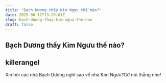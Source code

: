 ```yaml
---
title: "Bạch Dương thấy Kim Ngưu thế nào?"
date: 2025-06-12T13:28:01Z
slug: bach-duong-thay-kim-nguu-the-nao
draft: false
---
```


## Bạch Dương thấy Kim Ngưu thế nào?

## killerangel

Xin hỏi các nhà Bạch Dương nghĩ sao về nhà Kim Ngưu?Cứ nói thẳng nhe!